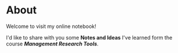 # About

Welcome to visit my online notebook! 

I'd like to share with you some **Notes and Ideas** I've learned form the course ***Management Research Tools***.

